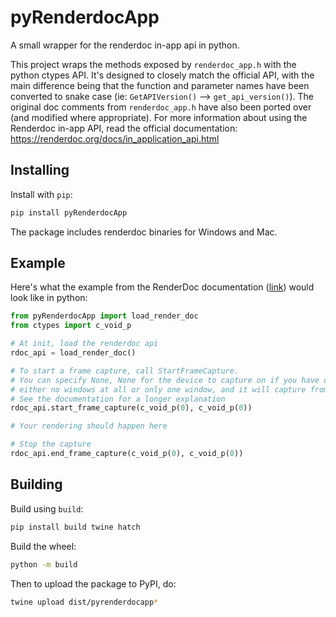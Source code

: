 # pyRenderdocApp
A small wrapper for the renderdoc in-app api in python.

This project wraps the methods exposed by `renderdoc_app.h` with the python ctypes API. It's designed to closely match 
the official API, with the main difference being that the function and parameter names have been converted to snake case
(ie: `GetAPIVersion()` --> `get_api_version()`). The original doc comments from `renderdoc_app.h` have also been ported 
over (and modified where appropriate). For more information about using the Renderdoc in-app API, read the official 
documentation: https://renderdoc.org/docs/in_application_api.html

## Installing

Install with `pip`:
```bash
pip install pyRenderdocApp
```

The package includes renderdoc binaries for Windows and Mac.

## Example

Here's what the example from the RenderDoc documentation ([link](https://renderdoc.org/docs/in_application_api.html#_CPPv416RENDERDOC_GetAPI17RENDERDOC_VersionPPv)) would look like in python:
```py
from pyRenderdocApp import load_render_doc
from ctypes import c_void_p

# At init, load the renderdoc api
rdoc_api = load_render_doc()

# To start a frame capture, call StartFrameCapture.
# You can specify None, None for the device to capture on if you have only one device and
# either no windows at all or only one window, and it will capture from that device.
# See the documentation for a longer explanation
rdoc_api.start_frame_capture(c_void_p(0), c_void_p(0))

# Your rendering should happen here

# Stop the capture
rdoc_api.end_frame_capture(c_void_p(0), c_void_p(0))
```

## Building

Build using `build`:
```bash
pip install build twine hatch
```

Build the wheel:
```bash
python -m build
```

Then to upload the package to PyPI, do:
```bash
twine upload dist/pyrenderdocapp*
```
